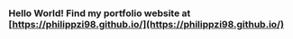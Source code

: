 ### Hello World! Find my portfolio website at [https://philippzi98.github.io/](https://philippzi98.github.io/)

